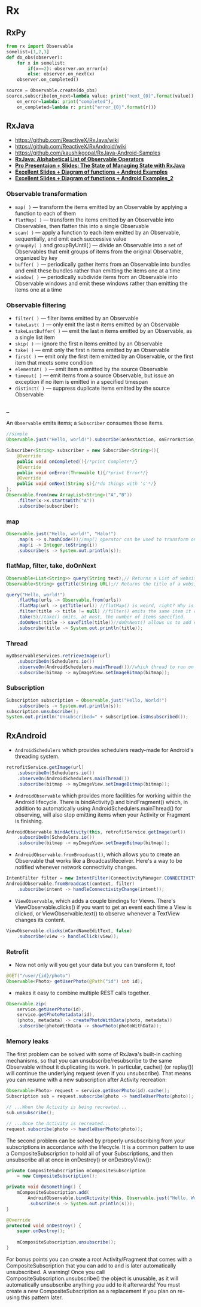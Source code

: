 # Rx

## RxPy

```python
from rx import Observable
somelist=[1,2,3]
def do_obs(observer):
	for x in somelist:
		if(x==2): observer.on_error(x)
		else: observer.on_next(x)
	observer.on_completed()

source = Observable.create(do_obs)
source.subscribe(on_next=lambda value: print("next_{0}".format(value)),
    on_error=lambda: print("completed"),
    on_completed=lambda r: print("error_{0}".format(r)))
```

## RxJava

* https://github.com/ReactiveX/RxJava/wiki
* https://github.com/ReactiveX/RxAndroid/wiki
* https://github.com/kaushikgopal/RxJava-Android-Samples
* [**RxJava: Alphabetical List of Observable Operators**](https://github.com/ReactiveX/RxJava/wiki/Alphabetical-List-of-Observable-Operators)
* [**Pro Presentaion + Slides: The State of Managing State with RxJava**](https://jakewharton.com/the-state-of-managing-state-with-rxjava/)
* [**Excellent Slides + Diagram of functions + Android Examples**](http://slides.com/yaroslavheriatovych/frponandroid#/)
* [**Excellent Slides + Diagram of functions + Android Examples_2**](http://slides.com/yaroslavheriatovych/rxtips-3#/)

### Observable transformation

* `map( )` — transform the items emitted by an Observable by applying a function to each of them 
* `flatMap( )` — transform the items emitted by an Observable into Observables, then flatten this into a single Observable 
* `scan( )` — apply a function to each item emitted by an Observable, sequentially, and emit each successive value 
* `groupBy( )` and groupByUntil( ) — divide an Observable into a set of Observables that emit groups of items from the original Observable, organized by key 
* `buffer( )` — periodically gather items from an Observable into bundles and emit these bundles rather than emitting the items one at a time 
* `window( )` — periodically subdivide items from an Observable into Observable windows and emit these windows rather than emitting the items one at a time 

### Observable filtering

* `filter( )` — filter items emitted by an Observable
* `takeLast( )` — only emit the last n items emitted by an Observable
* `takeLastBuffer( )` — emit the last n items emitted by an Observable, as a single list item
* `skip( )` — ignore the first n items emitted by an Observable
* `take( )` — emit only the first n items emitted by an Observable
* `first( )` — emit only the first item emitted by an Observable, or the first item that meets some condition
* `elementAt( )` — emit item n emitted by the source Observable
* `timeout( )` — emit items from a source Observable, but issue an exception if no item is emitted in a specified timespan
* `distinct( )` — suppress duplicate items emitted by the source Observable

### _

An `Observable` emits items; a `Subscriber` consumes those items.

```java
//simple
Observable.just("Hello, world!").subscribe(onNextAction, onErrorAction_optional, onCompleteAction_optional);

Subscriber<String> subscriber = new Subscriber<String>(){
    @Override
    public void onCompleted(){/*print Complete*/}
    @Override
    public void onError(Throwable t){/*print Error*/}
    @Override
    public void onNext(String s){/*do things with 's'*/}
};
Observable.from(new ArrayList<String>("A","B"))
    .filter(x->x.startsWith("A"))
    .subscribe(subscriber);
```

### map

```java
Observable.just("Hello, world!", "Halo!")
    .map(s -> s.hashCode())//map() operator can be used to transform one emitted item into another: like here, from String to Integer
    .map(i -> Integer.toString(i))
    .subscribe(s -> System.out.println(s));
```

### flatMap, filter, take, doOnNext

```java 
Observable<List<String>> query(String text);// Returns a List of website URLs based on a text search
Observable<String> getTitle(String URL);// Returns the title of a website, or null if 404

query("Hello, world!")
    .flatMap(urls -> Observable.from(urls))
    .flatMap(url -> getTitle(url)) //flatMap() is weird, right? Why is it returning another Observable? The key concept here is that the new Observable returned is what the Subscriber sees. It doesn't receive a List<String> - it gets a series of individual Strings as returned by Observable.from().
    .filter(title -> title != null) //filter() emits the same item it received, but only if it passes the boolean check.
    .take(5)//take() emits, at most, the number of items specified. 
    .doOnNext(title -> saveTitle(title))//doOnNext() allows us to add extra behavior each time an item is emitted, in this case saving the title.
    .subscribe(title -> System.out.println(title));
```

### Thread

```java
myObservableServices.retrieveImage(url)
    .subscribeOn(Schedulers.io())
    .observeOn(AndroidSchedulers.mainThread())//which thread to run on using subscribeOn(), and which thread your Subscriber should run on using observeOn(). How simple is that? Everything that runs before my Subscriber runs on an I/O thread. Then in the end, my View manipulation happens on the main thread.
    .subscribe(bitmap -> myImageView.setImageBitmap(bitmap));
```

### Subscription

```java
Subscription subscription = Observable.just("Hello, World!")
    .subscribe(s -> System.out.println(s));
subscription.unsubscribe();
System.out.println("Unsubscribed=" + subscription.isUnsubscribed());
```

## RxAndroid

* `AndroidSchedulers` which provides schedulers ready-made for Android's threading system.

```java
retrofitService.getImage(url)
    .subscribeOn(Schedulers.io())
    .observeOn(AndroidSchedulers.mainThread())
    .subscribe(bitmap -> myImageView.setImageBitmap(bitmap));
```

* `AndroidObservable` which provides more facilities for working within the Android lifecycle. There is bindActivity() and bindFragment() which, in addition to automatically using AndroidSchedulers.mainThread() for observing, will also stop emitting items when your Activity or Fragment is finishing.

```java
AndroidObservable.bindActivity(this, retrofitService.getImage(url))
    .subscribeOn(Schedulers.io())
    .subscribe(bitmap -> myImageView.setImageBitmap(bitmap));
```

* `AndroidObservable.fromBroadcast()`, which allows you to create an Observable that works like a BroadcastReceiver. Here's a way to be notified whenever network connectivity changes.

```java
IntentFilter filter = new IntentFilter(ConnectivityManager.CONNECTIVITY_ACTION);
AndroidObservable.fromBroadcast(context, filter)
    .subscribe(intent -> handleConnectivityChange(intent));
```

* `ViewObservable`, which adds a couple bindings for Views. There's ViewObservable.clicks() if you want to get an event each time a View is clicked, or ViewObservable.text() to observe whenever a TextView changes its content.

```java
ViewObservable.clicks(mCardNameEditText, false)
    .subscribe(view -> handleClick(view));
```

### Retrofit

* Now not only will you get your data but you can transform it, too!

```java
@GET("/user/{id}/photo")
Observable<Photo> getUserPhoto(@Path("id") int id);
```

* makes it easy to combine multiple REST calls together.

```java
Observable.zip(
    service.getUserPhoto(id),
    service.getPhotoMetadata(id),
    (photo, metadata) -> createPhotoWithData(photo, metadata))
    .subscribe(photoWithData -> showPhoto(photoWithData));
```

### Memory leaks

The first problem can be solved with some of RxJava's built-in caching mechanisms, so that you can unsubscribe/resubscribe to the same Observable without it duplicating its work. In particular, cache() (or replay()) will continue the underlying request (even if you unsubscribe). That means you can resume with a new subscription after Activity recreation:

```java
Observable<Photo> request = service.getUserPhoto(id).cache();
Subscription sub = request.subscribe(photo -> handleUserPhoto(photo));

// ...When the Activity is being recreated...
sub.unsubscribe();

// ...Once the Activity is recreated...
request.subscribe(photo -> handleUserPhoto(photo));
```

The second problem can be solved by properly unsubscribing from your subscriptions in accordance with the lifecycle. It is a common pattern to use a CompositeSubscription to hold all of your Subscriptions, and then unsubscribe all at once in onDestroy() or onDestroyView():


```java
private CompositeSubscription mCompositeSubscription
    = new CompositeSubscription();

private void doSomething() {
    mCompositeSubscription.add(
        AndroidObservable.bindActivity(this, Observable.just("Hello, World!"))
        .subscribe(s -> System.out.println(s)));
}

@Override
protected void onDestroy() {
    super.onDestroy();
    
    mCompositeSubscription.unsubscribe();
}
```
For bonus points you can create a root Activity/Fragment that comes with a CompositeSubscription that you can add to and is later automatically unsubscribed.
A warning! Once you call CompositeSubscription.unsubscribe() the object is unusable, as it will automatically unsubscribe anything you add to it afterwards! You must create a new CompositeSubscription as a replacement if you plan on re-using this pattern later.

